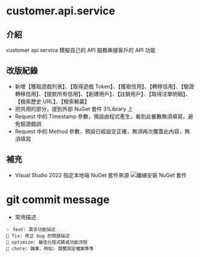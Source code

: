 # customer.api.service  
## 介紹
customer api service 模擬自己的 API 服務串接客戶的 API 功能  

## 改版紀錄
- 新增【獲取遊戲列表】、【取得遊戲 Token】、【獲取信用】、【轉移信用】、【驗證轉移信用】、【提款所有信用】、【創建用戶】、【註銷用戶】、【取得注單明細】、【檢索歷史 URL】、【檢索輸贏】
- 把共用的部分，提到外部 NuGet 套件 31Library 上
- Request 中的 Timestamp 參數，預設由程式產生，看到此餐數無須填寫，避免驗證錯誤
- Request 中的 Method 參數，預設已經設定正確，無須再次覆蓋此內容，無須填寫

## 補充
- Visual Studio 2022 指定本地端 NuGet 套件來源
![離線安裝 NuGet 套件](https://i.imgur.com/rHldGdh.png)

# git commit message
- 常用描述
```
✨ feat: 需求功能描述
🐛 fix: 修正 bug 的問題描述
💄 optimize: 最佳化程式碼或功能流程
🔧 chore: 雜事，例如: 調整設定檔案等等 
```
